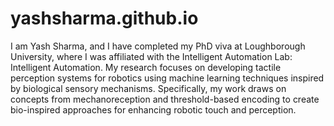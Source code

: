 # yashsharma.github.io
I am Yash Sharma, and I have completed my PhD viva at Loughborough University, where I was affiliated with the Intelligent Automation Lab: Intelligent Automation.
My research focuses on developing tactile perception systems for robotics using machine learning techniques inspired by biological sensory mechanisms. Specifically, my work draws on concepts from mechanoreception and threshold-based encoding to create bio-inspired approaches for enhancing robotic touch and perception.
